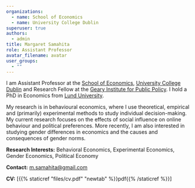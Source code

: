 ```yaml
---
organizations:
  - name: School of Economics
  - name: University College Dublin
superuser: true
authors:
  - admin
title: Margaret Samahita
role: Assistant Professor
avatar_filename: avatar
user_groups:
  - ""
---
```

I am Assistant Professor at the [School of Economics](https://www.ucd.ie/economics/), [University College Dublin](https://www.ucd.ie/) and Research Fellow at the [Geary Institute for Public Policy](https://www.ucd.ie/geary/). I hold a PhD in Economics from [Lund University](https://nek.lu.se/en).

My research is in behavioural economics, where I use theoretical, empirical and (primarily) experimental methods to study individual decision-making. My current research focuses on the effects of social influence on online behaviour and political preferences. More recently, I am also interested in studying gender differences in economics and the causes and consequences of gender norms.

<!-- In particular, I focus on the effects of social norms, social influence, self-image, social image, emotions and self-control. More recently, I am also interested in studying online political behaviour and how information shapes political preferences. -->

<!--I am a member of the [Behavioural Science & Policy Group](https://bsp.ucd.ie/) and an affiliated researcher at the [Connected_Politics Lab](https://www.ucd.ie/connected_politics/) at UCD. -->

<!--My {{% staticref "files/cv.pdf" "newtab" %}}CV{{% /staticref %}}-->

**Research Interests:** Behavioral Economics, Experimental Economics, Gender Economics, Political Economy

**Contact:** [m.samahita@gmail.com](mailto:m.samahita@gmail.com)

**CV:** [{{% staticref "files/cv.pdf" "newtab" %}}pdf{{% /staticref %}}]

<!-- **New:** I am currently recruiting a Postdoc in Energy, Behavioural and Experimental Economics, details [here](https://www.aplitrak.com/?adid=ZS5rYXRzb3VyaS4wNzg5NC45OTA4QHVuaWNkdWJsaW4uYXBsaXRyYWsuY29t). -->

<!--**New:** I am currently recruiting a PhD student for an externally funded project, details {{% staticref "files/offshore.pdf" "newtab" %}}here{{% /staticref %}}.-->
